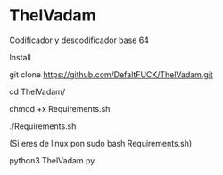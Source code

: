 # ThelVadam
Codificador y descodificador base 64

Install

git clone https://github.com/DefaltFUCK/ThelVadam.git

cd ThelVadam/

chmod +x Requirements.sh

./Requirements.sh

(Si eres de linux pon sudo bash Requirements.sh)

python3 ThelVadam.py

